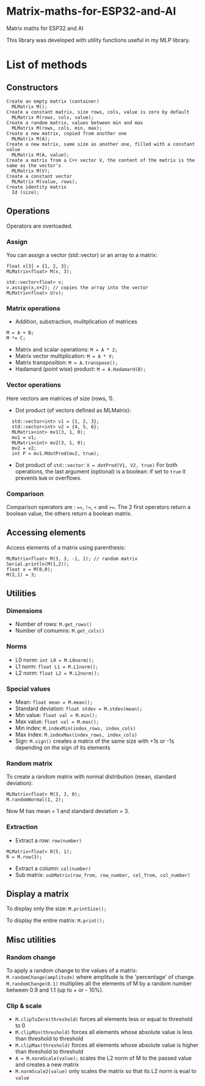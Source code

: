 # Matrix-maths-for-ESP32-and-AI
Matrix maths for ESP32 and AI

This library was developed with utility functions useful in my MLP library.

# List of methods
## Constructors
    Create an empty matrix (container)
      MLMatrix M();
    Create a constant matrix, size rows, cols, value is zero by default
      MLMatrix M(rows, cols, value);
    Create a random matrix, values between min and max
      MLMatrix M(rows, cols, min, max);
    Create a new matrix, copied from another one
      MLMatrix M(A);
    Create a new matrix, same size as another one, filled with a constant value
      MLMatrix M(A, value);
    Create a matrix from a C++ vector V, the content of the matrix is the same as the vector's
      MLMatrix M(V);
    Create a constant vector
      MLMatrix M(value, rows);
    Create identity matrix
      Id (size);
      
## Operations
Operators are overloaded.
### Assign
You can assign a vector (std::vector) or an array to a matrix:
```
float x[3] = {1, 2, 3};
MLMatrix<float> M(x, 3);

std::vector<float> v;
v.assign(x,x+2); // copies the array into the vector
MLMatrix<float> U(v);
```

### Matrix operations
* Addition, substraction, mulitplication of matrices
```
M = A + B;
M *= C;
```
* Matrix and scalar operations: `M = A * 2;`
* Matrix vector multiplication: `M = A * V;`
* Matrix transposition: `M = A.transpose();`
* Hadamard (point wise) product: `M = A.Hadamard(B);`

### Vector operations
Here vectors are matrices of size (rows, 1).
* Dot product (of vectors defined as MLMatrix): 
```
  std::vector<int> v1 = {1, 2, 3};
  std::vector<int> v2 = {4, 5, 6};
  MLMatrix<int> mv1(3, 1, 0);
  mv1 = v1;
  MLMatrix<int> mv2(3, 1, 0);
  mv2 = v2;
  int P = mv1.MdotProd(mv2, true);
```
* Dot product of `std::vector`: `X = dotProd(V1, V2, true)`
For both operations, the last argument (optional) is a boolean: if set to `true` it prevents `NaN` or overflows.

### Comparison
Comparison operators are : `==`, `!=`, `<` and `>=`. The 2 first operators return a boolean value, the others return a boolean matrix.

## Accessing elements
Access elements of a matrix using parenthesis:
```
MLMatrix<float> M(3, 3, -1, 1); // random matrix
Serial.println(M(1,2));
float x = M(0,0);
M(2,1) = 3;
```

## Utilities
### Dimensions
* Number of rows: `M.get_rows()`
* Number of comumns: `M.get_cols()`

### Norms
* L0 norm: `int L0 = M.L0norm();`
* L1 norm: `float L1 = M.L1norm();`
* L2 norm: `float L2 = M.L2norm();`

### Special values
* Mean: `float mean = M.mean();`
* Standard deviation: `float stdev = M.stdev(mean);`
* Min value: `float val = M.min();`
* Max value: `float val = M.max();`
* Min index: `M.indexMin(index_rows, index_cols)`
* Max index: `M.indexMax(index_rows, index_cols)`
* Sign: `M.sign()` creates a matrix of the same size with +1s or -1s depending on the sign of its elements

### Random matrix
To create a random matrix with normal distribution (mean, standard deviation):
```
MLMatrix<float> M(3, 3, 0);
M.randomNormal(1, 2);
```
Now M has mean = 1 and standard deviation = 3.

### Extraction
* Extract a row: `row(number)`
```MLMatrix<float> M(5, 5, 0, 1); // random values between 0 and 1
MLMatrix<float> R(5, 1);
R = M.row(3);
```
* Extract a column: `col(number)`
* Sub matrix: `subMatrix(row_from, row_number, col_from, col_number)`

## Display a matrix
To display only the size: `M.printSize();`

To display the entire matrix: `M.print();`

## Misc utilities
### Random change
To apply a random change to the values of a matrix: `M.randomChange(amplitude)` where amplitude is the 'percentage' of change. 
`M.randomChange(0.1)` multiplies all the elements of M by a random number between 0.9 and 1.1 (up to + or - 10%).

### Clip & scale
* `M.clipToZero(threshold)` forces all elements less or equal to threshold to 0
* `M.clipMin(threshold)` forces all elements whose absolute value is less than threshold to threshold
* `M.clipMax(threshold)` forces all elements whose absolute value is higher than threshold to threshold
* `A = M.normScale(value);` scales the L2 norm of M to the passed value and creates a new matrix
* `M.normScale2(value)` only scales the matrix so that its L2 norm is eual to `value`

